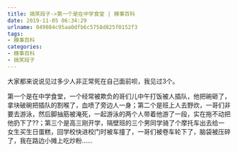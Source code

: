 ```yaml
---
title: 搞笑段子->第一个是在中学食堂 | 糗事百科
date: 2019-11-05 06:34:29
urlname: 049084c95aa0dfb6c5758d825f0152f3
tags: 
- 糗事百科
categories:
- 糗事百科
- 搞笑段子
---
```

大家都来说说见过多少人非正常死在自己面前呗，我见过3个。

第一个是在中学食堂，一个经常被欺负的哥们儿中午打饭被人插队，他把碗砸了，拿块破碗把插队的割喉了，血喷了旁边人一身；第二个是班上人去野炊，一哥们非要去游泳，然后脚抽筋被淹死，一起游泳的两个人带着他游了一段，实在拖不动把他扔下了??；第三个是高三刚开学，隔壁班的三个男同学骑了个摩托车出去给一女生买生日蛋糕，回学校快进校门时被车撞了，一哥们被卷车轮下了，脑袋被压碎了，我在路边小摊上吃炒粉……


